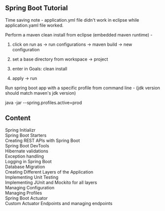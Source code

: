 Spring Boot Tutorial
---------------------

Time saving note - application.yml file didn't work in eclipse while application.yaml file worked.


Perform a maven clean install from eclipse (embedded maven runtime) - 

1. click on run as -> run configurations -> maven build -> new configuration

2. set a base directory from workspace -> project

3. enter in Goals: clean install

4. apply -> run


Run spring boot app with a specific profile from command line - (jdk version should match maven's jdk version)

java -jar <path-to-jar-file> --spring.profiles.active=prod


Content
--------

Spring Initializr  
Spring Boot Starters  
Creating REST APIs with Spring Boot  
Spring Boot DevTools  
Hibernate validations  
Exception handling  
Logging in Spring Boot  
Database Migration  
Creating Different Layers of the Application  
Implementing Unit Testing  
Implementing JUnit and Mockito for all layers  
Managing Configuration  
Managing Profiles  
Spring Boot Actuator  
Custom Actuator Endpoints and managing endpoints